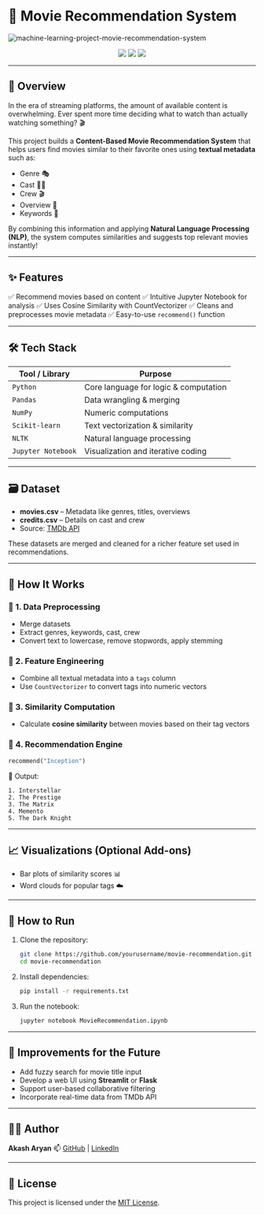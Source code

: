 # 🎥 Movie Recommendation System

![machine-learning-project-movie-recommendation-system](https://github.com/user-attachments/assets/769e9021-b5e8-4aa1-aea9-aaef5e02e4e7)


<p align="center">
  <img src="https://img.shields.io/badge/Python-3.8+-blue.svg" />
  <img src="https://img.shields.io/badge/Status-Completed-brightgreen.svg" />
  <img src="https://img.shields.io/badge/Machine_Learning-Content_Based-orange.svg" />
</p>

---

## 🧠 Overview

In the era of streaming platforms, the amount of available content is overwhelming. Ever spent more time deciding what to watch than actually watching something? 🎬

This project builds a **Content-Based Movie Recommendation System** that helps users find movies similar to their favorite ones using **textual metadata** such as:

* Genre 🎭
* Cast 👨‍🎤
* Crew 🎬
* Overview 📜
* Keywords 🔑

By combining this information and applying **Natural Language Processing (NLP)**, the system computes similarities and suggests top relevant movies instantly!

---

## ✨ Features

✅ Recommend movies based on content
✅ Intuitive Jupyter Notebook for analysis
✅ Uses Cosine Similarity with CountVectorizer
✅ Cleans and preprocesses movie metadata
✅ Easy-to-use `recommend()` function

---

## 🛠️ Tech Stack

| Tool / Library     | Purpose                               |
| ------------------ | ------------------------------------- |
| `Python`           | Core language for logic & computation |
| `Pandas`           | Data wrangling & merging              |
| `NumPy`            | Numeric computations                  |
| `Scikit-learn`     | Text vectorization & similarity       |
| `NLTK`             | Natural language processing           |
| `Jupyter Notebook` | Visualization and iterative coding    |

---

## 🗃️ Dataset

* **movies.csv** – Metadata like genres, titles, overviews
* **credits.csv** – Details on cast and crew
* Source: [TMDb API](https://www.themoviedb.org/)

These datasets are merged and cleaned for a richer feature set used in recommendations.

---

## 🧪 How It Works

### 🧹 1. Data Preprocessing

* Merge datasets
* Extract genres, keywords, cast, crew
* Convert text to lowercase, remove stopwords, apply stemming

### 🧬 2. Feature Engineering

* Combine all textual metadata into a `tags` column
* Use `CountVectorizer` to convert tags into numeric vectors

### 📏 3. Similarity Computation

* Calculate **cosine similarity** between movies based on their tag vectors

### 🎯 4. Recommendation Engine

```python
recommend("Inception")
```

🎉 Output:

```
1. Interstellar  
2. The Prestige  
3. The Matrix  
4. Memento  
5. The Dark Knight
```

---

## 📈 Visualizations (Optional Add-ons)

* Bar plots of similarity scores 📊
* Word clouds for popular tags ☁️

---

## 🚀 How to Run

1. Clone the repository:

   ```bash
   git clone https://github.com/yourusername/movie-recommendation.git
   cd movie-recommendation
   ```

2. Install dependencies:

   ```bash
   pip install -r requirements.txt
   ```

3. Run the notebook:

   ```bash
   jupyter notebook MovieRecommendation.ipynb
   ```

---

## 🔧 Improvements for the Future

* Add fuzzy search for movie title input
* Develop a web UI using **Streamlit** or **Flask**
* Support user-based collaborative filtering
* Incorporate real-time data from TMDb API

---

## 🧑‍💻 Author

**Akash Aryan**
📫 [GitHub](https://github.com/yourusername) | [LinkedIn](https://linkedin.com/in/yourprofile)

---

## 📄 License

This project is licensed under the [MIT License](LICENSE).
